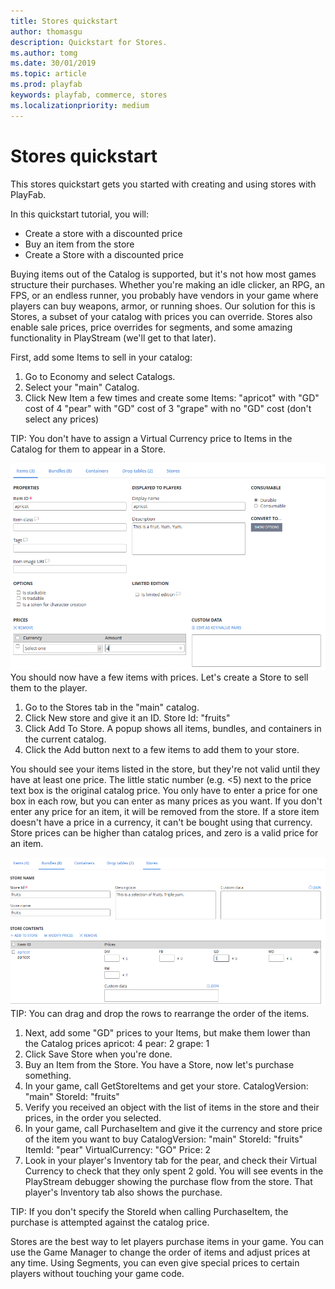 ```yaml
---
title: Stores quickstart
author: thomasgu
description: Quickstart for Stores.
ms.author: tomg
ms.date: 30/01/2019
ms.topic: article
ms.prod: playfab
keywords: playfab, commerce, stores
ms.localizationpriority: medium
---
```


# Stores quickstart

This stores quickstart gets you started with creating and using stores with PlayFab.

In this quickstart tutorial, you will:

- Create a store with a discounted price 
- Buy an item from the store 
- Create a Store with a discounted price  

Buying items out of the Catalog is supported, but it's not how most games structure their purchases. Whether you're making an idle clicker, an RPG, an FPS, or an endless runner, you probably have vendors in your game where players can buy weapons, armor, or running shoes. Our solution for this is Stores, a subset of your catalog with prices you can override. Stores also enable sale prices, price overrides for segments, and some amazing functionality in PlayStream (we'll get to that later).

First, add some Items to sell in your catalog: 

1. Go to Economy and select Catalogs. 
2. Select your "main" Catalog. 
3. Click New Item a few times and create some Items: 
    "apricot" with "GD" cost of 4 
    "pear" with "GD" cost of 3 
    "grape" with no "GD" cost (don't select any prices) 
    
TIP: You don't have to assign a Virtual Currency price to Items in the Catalog for them to appear in a Store. 

![Add Items](media/tutorials/add-items.png)
You should now have a few items with prices. Let's create a Store to sell them to the player. 

1. Go to the Stores tab in the "main" catalog.
2. Click New store and give it an ID. Store Id: "fruits"
3. Click Add To Store. A popup shows all items, bundles, and containers in the current catalog.
4. Click the Add button next to a few items to add them to your store.

You should see your items listed in the store, but they're not valid until they have at least one price. The little static number (e.g. <5) next to the price text box is the original catalog price. You only have to enter a price for one box in each row, but you can enter as many prices as you want. If you don't enter any price for an item, it will be removed from the store. If a store item doesn't have a price in a currency, it can't be bought using that currency. Store prices can be higher than catalog prices, and zero is a valid price for an item.
 
![Create Store](media/tutorials/create-store.png)
TIP: You can drag and drop the rows to rearrange the order of the items. 

1. Next, add some "GD" prices to your Items, but make them lower than the Catalog prices 
    apricot: 4 
    pear: 2 
    grape: 1 
2. Click Save Store when you're done. 
3. Buy an Item from the Store. You have a Store, now let's purchase something. 
4. In your game, call GetStoreItems and get your store.
    CatalogVersion: "main" 
    StoreId: "fruits" 
5. Verify you received an object with the list of items in the store and their prices, in the order you       selected.
6. In your game, call PurchaseItem and give it the currency and store price of the item you want to buy 
    CatalogVersion: "main" 
    StoreId: "fruits" 
    ItemId: "pear" 
    VirtualCurrency: "GO" 
    Price: 2 
7. Look in your player's Inventory tab for the pear, and check their Virtual Currency to check that they      only spent 2 gold. You will see events in the PlayStream debugger showing the purchase flow from the       store. That player's Inventory tab also shows the purchase.

TIP: If you don't specify the StoreId when calling PurchaseItem, the purchase is attempted against the catalog price.

Stores are the best way to let players purchase items in your game. You can use the Game Manager to change the order of items and adjust prices at any time. Using Segments, you can even give special prices to certain players without touching your game code.
